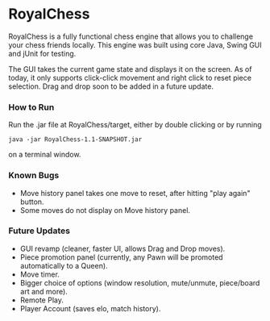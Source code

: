 # RoyalChess

RoyalChess is a fully functional chess engine that allows you to challenge your chess friends locally. This engine was built using core Java, Swing GUI and jUnit for testing.

The GUI takes the current game state and displays it on the screen. As of today, it only supports click-click movement and right click to reset piece selection.
Drag and drop soon to be added in a future update.


### How to Run
Run the .jar file at RoyalChess/target, either by double clicking or by running
```
java -jar RoyalChess-1.1-SNAPSHOT.jar
```
on a terminal window.



### Known Bugs
+ Move history panel takes one move to reset, after hitting "play again" button.
+ Some moves do not display on Move history panel.


### Future Updates
+ GUI revamp (cleaner, faster UI, allows Drag and Drop moves).
+ Piece promotion panel (currently, any Pawn will be promoted automatically to a Queen).
+ Move timer.
+ Bigger choice of options (window resolution, mute/unmute, piece/board art and more).
+ Remote Play.
+ Player Account (saves elo, match history).
